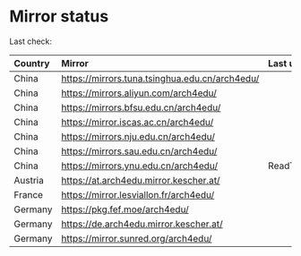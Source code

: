 <script src="./time.js"></script>
# Mirror status
Last check: <script type="text/javascript">localize(1688106322.84033);</script>

|Country|Mirror|Last update|
|:------|:-----|:----------|
|China|https://mirrors.tuna.tsinghua.edu.cn/arch4edu/|<script type="text/javascript">localize(1688063603);</script>|
|China|https://mirrors.aliyun.com/arch4edu/|<script type="text/javascript">localize(1688020508);</script>|
|China|https://mirrors.bfsu.edu.cn/arch4edu/|<script type="text/javascript">localize(1688063603);</script>|
|China|https://mirror.iscas.ac.cn/arch4edu/|<script type="text/javascript">localize(1688063603);</script>|
|China|https://mirrors.nju.edu.cn/arch4edu/|<script type="text/javascript">localize(1688020508);</script>|
|China|https://mirrors.sau.edu.cn/arch4edu/|<script type="text/javascript">localize(1673850842);</script>|
|China|https://mirrors.ynu.edu.cn/arch4edu/|ReadTimeout|
|Austria|https://at.arch4edu.mirror.kescher.at/|<script type="text/javascript">localize(1688063603);</script>|
|France|https://mirror.lesviallon.fr/arch4edu/|<script type="text/javascript">localize(1688063603);</script>|
|Germany|https://pkg.fef.moe/arch4edu/|<script type="text/javascript">localize(1688063603);</script>|
|Germany|https://de.arch4edu.mirror.kescher.at/|<script type="text/javascript">localize(1688063603);</script>|
|Germany|https://mirror.sunred.org/arch4edu/|<script type="text/javascript">localize(1688063603);</script>|

<script src="./tablefilter/tablefilter.js"></script>
<script src="./table.js"></script>